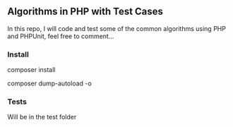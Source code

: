 ## Algorithms in PHP with Test Cases

In this repo, I will code and test some of the common algorithms using PHP and PHPUnit, feel free to comment...

### Install
composer install

composer dump-autoload -o

### Tests
Will be in the test folder